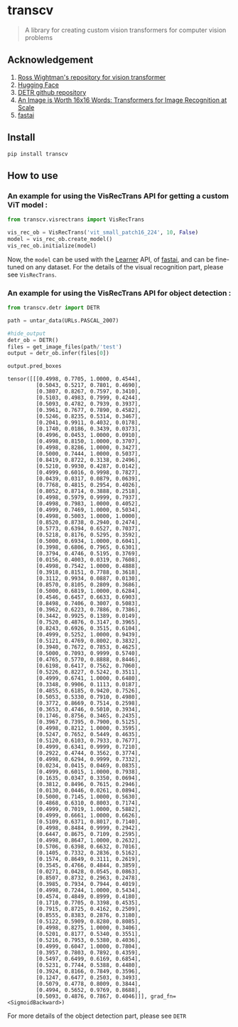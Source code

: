 # transcv
> A library for creating custom vision transformers for computer vision problems

## Acknowledgement

1. [Ross Wightman's repository for vision transformer](https://github.com/rwightman/pytorch-image-models/blob/master/timm/models/vision_transformer.py)
2. [Hugging Face](https://huggingface.co/models)
3. [DETR github repository](https://github.com/facebookresearch/detr) 
4. [An Image is Worth 16x16 Words: Transformers for Image Recognition at Scale](https://arxiv.org/abs/2010.11929)
5. [fastai](https://docs.fast.ai/)

## Install

`pip install transcv`

## How to use

### An example for using the VisRecTrans API for getting a custom ViT model :

```python
from transcv.visrectrans import VisRecTrans
```

```python
vis_rec_ob = VisRecTrans('vit_small_patch16_224', 10, False)
model = vis_rec_ob.create_model()
vis_rec_ob.initialize(model)
```

Now, the `model` can be used with the [Learner](https://docs.fast.ai/learner.html#Learner) API, of [fastai](https://docs.fast.ai), and can be fine-tuned on any dataset. For the details of the visual recognition part, please see `VisRecTrans`.

### An example for using the VisRecTrans API for object detection :

```python
from transcv.detr import DETR
```

```python
path = untar_data(URLs.PASCAL_2007)
```

```python
#hide_output
detr_ob = DETR()
files = get_image_files(path/'test')
output = detr_ob.infer(files[0])
```

```python
output.pred_boxes
```




    tensor([[[0.4998, 0.7705, 1.0000, 0.4544],
             [0.5043, 0.5217, 0.7801, 0.4690],
             [0.3807, 0.8267, 0.7597, 0.3410],
             [0.5103, 0.4983, 0.7999, 0.4244],
             [0.5093, 0.4782, 0.7939, 0.3937],
             [0.3961, 0.7677, 0.7890, 0.4582],
             [0.5246, 0.8235, 0.5314, 0.3467],
             [0.2041, 0.9911, 0.4032, 0.0178],
             [0.1740, 0.0186, 0.3439, 0.0373],
             [0.4996, 0.0453, 1.0000, 0.0910],
             [0.4998, 0.8150, 1.0000, 0.3707],
             [0.4998, 0.8286, 1.0000, 0.3427],
             [0.5000, 0.7444, 1.0000, 0.5037],
             [0.8419, 0.8722, 0.3138, 0.2496],
             [0.5210, 0.9930, 0.4287, 0.0142],
             [0.4999, 0.6016, 0.9998, 0.7827],
             [0.0439, 0.0317, 0.0879, 0.0639],
             [0.7768, 0.4815, 0.2954, 0.4026],
             [0.8052, 0.8714, 0.3888, 0.2518],
             [0.4998, 0.5979, 0.9999, 0.7937],
             [0.4998, 0.7983, 1.0000, 0.4052],
             [0.4999, 0.7469, 1.0000, 0.5034],
             [0.4998, 0.5003, 1.0000, 1.0000],
             [0.8520, 0.8738, 0.2940, 0.2474],
             [0.5773, 0.6394, 0.6527, 0.7037],
             [0.5218, 0.8176, 0.5295, 0.3592],
             [0.5000, 0.6934, 1.0000, 0.6041],
             [0.3998, 0.6806, 0.7965, 0.6301],
             [0.3794, 0.4746, 0.5195, 0.3769],
             [0.0156, 0.4003, 0.0319, 0.7608],
             [0.4998, 0.7542, 1.0000, 0.4888],
             [0.3918, 0.8151, 0.7788, 0.3618],
             [0.3112, 0.9934, 0.0887, 0.0130],
             [0.8570, 0.8105, 0.2809, 0.3686],
             [0.5000, 0.6819, 1.0000, 0.6284],
             [0.4546, 0.6457, 0.6633, 0.6903],
             [0.8498, 0.7406, 0.3007, 0.5083],
             [0.3962, 0.6223, 0.7886, 0.7386],
             [0.3442, 0.9925, 0.1389, 0.0149],
             [0.7520, 0.4876, 0.3147, 0.3965],
             [0.8243, 0.6926, 0.3515, 0.6104],
             [0.4999, 0.5252, 1.0000, 0.9439],
             [0.5121, 0.4769, 0.8002, 0.3832],
             [0.3940, 0.7672, 0.7853, 0.4625],
             [0.5000, 0.7093, 0.9999, 0.5740],
             [0.4765, 0.5770, 0.8888, 0.8446],
             [0.6198, 0.6417, 0.7562, 0.7060],
             [0.5226, 0.8227, 0.5242, 0.3511],
             [0.4999, 0.6741, 1.0000, 0.6480],
             [0.3348, 0.9906, 0.1113, 0.0187],
             [0.4855, 0.6185, 0.9420, 0.7526],
             [0.5053, 0.5330, 0.7910, 0.4980],
             [0.3772, 0.8669, 0.7514, 0.2598],
             [0.3653, 0.4746, 0.5010, 0.3934],
             [0.1746, 0.8756, 0.3465, 0.2435],
             [0.3967, 0.7395, 0.7900, 0.5125],
             [0.4998, 0.8212, 1.0000, 0.3595],
             [0.5247, 0.7652, 0.5449, 0.4635],
             [0.5120, 0.6103, 0.7933, 0.7677],
             [0.4999, 0.6341, 0.9999, 0.7210],
             [0.2922, 0.4744, 0.3562, 0.3774],
             [0.4998, 0.6294, 0.9999, 0.7332],
             [0.0234, 0.0415, 0.0469, 0.0835],
             [0.4999, 0.6015, 1.0000, 0.7938],
             [0.1635, 0.0347, 0.3350, 0.0694],
             [0.3812, 0.8496, 0.7615, 0.2946],
             [0.0130, 0.0446, 0.0261, 0.0894],
             [0.5000, 0.7145, 1.0000, 0.5630],
             [0.4868, 0.6310, 0.8003, 0.7174],
             [0.4999, 0.7019, 1.0000, 0.5882],
             [0.4999, 0.6661, 1.0000, 0.6626],
             [0.5109, 0.6371, 0.8017, 0.7140],
             [0.4998, 0.8484, 0.9999, 0.2942],
             [0.6447, 0.8675, 0.7109, 0.2595],
             [0.4998, 0.8647, 1.0000, 0.2632],
             [0.5706, 0.6398, 0.6632, 0.7016],
             [0.1405, 0.7332, 0.2836, 0.5162],
             [0.1574, 0.8649, 0.3111, 0.2619],
             [0.3545, 0.4766, 0.4844, 0.3859],
             [0.0271, 0.0428, 0.0545, 0.0863],
             [0.8507, 0.8732, 0.2963, 0.2478],
             [0.3985, 0.7934, 0.7944, 0.4019],
             [0.4998, 0.7244, 1.0000, 0.5434],
             [0.4574, 0.4849, 0.8999, 0.4180],
             [0.1710, 0.7705, 0.3398, 0.4535],
             [0.7915, 0.8725, 0.4162, 0.2509],
             [0.8555, 0.8383, 0.2876, 0.3180],
             [0.5122, 0.5909, 0.8280, 0.8085],
             [0.4998, 0.8275, 1.0000, 0.3406],
             [0.5201, 0.8177, 0.5340, 0.3551],
             [0.5216, 0.7953, 0.5380, 0.4036],
             [0.4999, 0.6047, 1.0000, 0.7804],
             [0.3957, 0.7803, 0.7892, 0.4359],
             [0.5497, 0.6499, 0.6169, 0.6854],
             [0.5231, 0.7744, 0.5388, 0.4480],
             [0.3924, 0.8166, 0.7849, 0.3596],
             [0.1247, 0.6477, 0.2503, 0.3493],
             [0.5079, 0.4778, 0.8009, 0.3844],
             [0.4994, 0.5652, 0.9769, 0.8688],
             [0.5093, 0.4876, 0.7867, 0.4046]]], grad_fn=<SigmoidBackward>)



For more details of the object detection part, please see `DETR`

